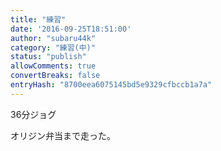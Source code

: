 ```yaml
---
title: "練習"
date: '2016-09-25T18:51:00'
author: "subaru44k"
category: "練習(中)"
status: "publish"
allowComments: true
convertBreaks: false
entryHash: "8700eea6075145bd5e9329cfbccb1a7a"
---
```

36分ジョグ

オリジン弁当まで走った。
